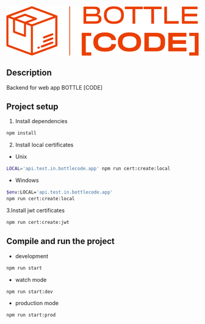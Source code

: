 <p align="center">
  <a href="https://github.com/thevladbog/cider-code-backend" target="blank"><img src="./public/img/BOTTLE-CODE-LOGO.png" width="600" alt="BOTTLE [CODE] Backend Logo" /></a>
</p>

## Description

Backend for web app BOTTLE [CODE]

## Project setup

1. Install dependencies

```sh
npm install
```

2. Install local certificates

- Unix

```sh
LOCAL='api.test.in.bottlecode.app' npm run cert:create:local
```

- Windows

```sh
$env:LOCAL='api.test.in.bottlecode.app'
npm run cert:create:local
```

3.Install jwt certificates

```sh
npm run cert:create:jwt
```

## Compile and run the project

- development

```sh
npm run start
```

- watch mode

```sh
npm run start:dev
```

- production mode

```sh
npm run start:prod
```
